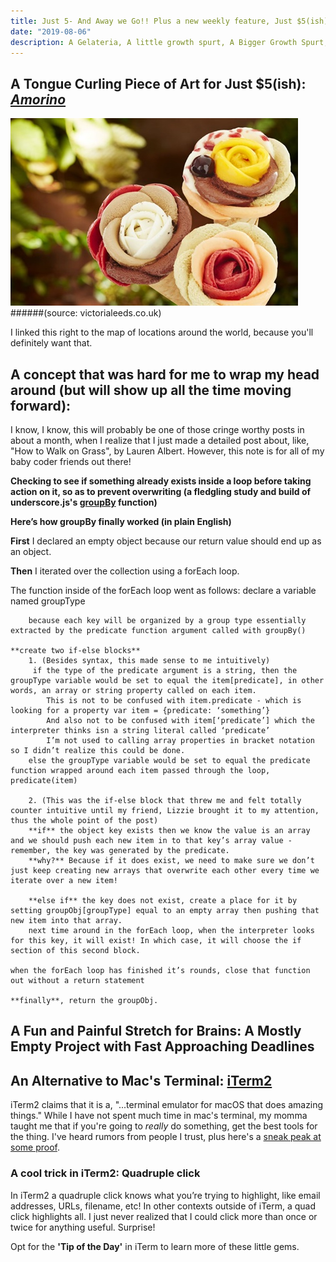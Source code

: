 ```yaml
---
title: Just 5- And Away we Go!! Plus a new weekly feature, Just $5(ish), exploring $5ish flavor gems in NYC
date: "2019-08-06"
description: A Gelateria, A little growth spurt, A Bigger Growth Spurt, An Upgrade,
---
```


## A Tongue Curling Piece of Art for Just $5(ish): [*Amorino*](https://www.amorino.com/fr/boutiques.html)
![Amorino](./amorino_image_1.jpg)
######(source: victorialeeds.co.uk)

I linked this right to the map of locations around the world, because you'll definitely want that.

## A concept that was hard for me to wrap my head around (but will show up all the time moving forward):
I know, I know, this will probably be one of those cringe worthy posts in about a month, when I realize that I just made a detailed post about, like, "How to Walk on Grass", by Lauren Albert. However, this note is for all of my baby coder friends out there!

**Checking to see if something already exists inside a loop before taking action on it, so as to prevent overwriting (a fledgling study and build of underscore.js's [groupBy](https://underscorejs.org/#groupBy) function)**

**Here’s how groupBy finally worked (in plain English)**

**First** I declared an empty object because our return value should end up as an object.

**Then** I iterated over the collection using a forEach loop.

The function inside of the forEach loop went as follows:
	declare a variable named groupType

		because each key will be organized by a group type essentially extracted by the predicate function argument called with groupBy()

	**create two if-else blocks**
		1. (Besides syntax, this made sense to me intuitively)
		 if the type of the predicate argument is a string, then the groupType variable would be set to equal the item[predicate], in other words, an array or string property called on each item.
			This is not to be confused with item.predicate - which is looking for a property var item = {predicate: ‘something’}
			And also not to be confused with item[‘predicate’] which the interpreter thinks isn a string literal called ‘predicate’
			I’m not used to calling array properties in bracket notation so I didn’t realize this could be done.
		else the groupType variable would be set to equal the predicate function wrapped around each item passed through the loop, predicate(item)

		2. (This was the if-else block that threw me and felt totally counter intuitive until my friend, Lizzie brought it to my attention, thus the whole point of the post)
		**if** the object key exists then we know the value is an array and we should push each new item in to that key’s array value - remember, the key was generated by the predicate.
		**why?** Because if it does exist, we need to make sure we don’t just keep creating new arrays that overwrite each other every time we iterate over a new item!

		**else if** the key does not exist, create a place for it by setting groupObj[groupType] equal to an empty array then pushing that new item into that array.
		next time around in the forEach loop, when the interpreter looks for this key, it will exist! In which case, it will choose the if section of this second block.

	when the forEach loop has finished it’s rounds, close that function out without a return statement

	**finally**, return the groupObj.

## A Fun and Painful Stretch for Brains: A Mostly Empty Project with Fast Approaching Deadlines


## An Alternative to Mac's Terminal: [iTerm2](https://www.iterm2.com/)
iTerm2 claims that it is a, "...terminal emulator for macOS that does amazing things." While I have not spent much time in mac's terminal, my momma taught me that if you're going to *really* do something, get the best tools for the thing. I've heard rumors from people I trust, plus here's a [sneak peak at some proof](https://www.iterm2.com/features.html).
### A cool trick in iTerm2: Quadruple click
In iTerm2 a quadruple click knows what you’re trying to highlight, like email addresses, URLs, filename, etc!  In other contexts outside of iTerm, a quad click highlights all. I just never realized that I could click more than once or twice for anything useful. Surprise!

Opt for the **'Tip of the Day'** in iTerm to learn more of these little gems.

